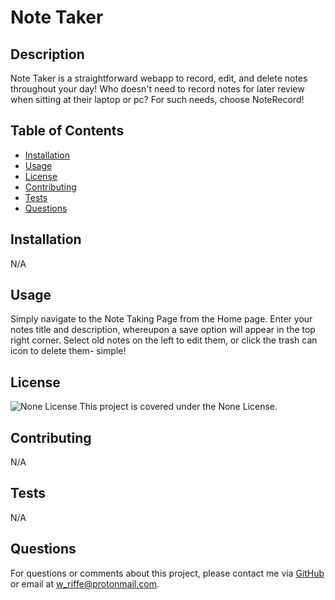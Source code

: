 # Note Taker

  ## Description
  Note Taker is a straightforward webapp to record, edit, and delete notes throughout your day! Who doesn't need to record notes for later review when sitting at their laptop or pc? For such needs, choose NoteRecord!

  ## Table of Contents
  - [Installation](#installation)
  - [Usage](#usage)
  - [License](#license)
  - [Contributing](#contributing)
  - [Tests](#tests)
  - [Questions](#questions)

  ## Installation
  N/A

  ## Usage
  Simply navigate to the Note Taking Page from the Home page. Enter your notes title and description, whereupon a save option will appear in the top right corner. Select old notes on the left to edit them, or click the trash can icon to delete them- simple!

  ## License
  ![None License](https://img.shields.io/badge/License-None-blue.svg)
  This project is covered under the None License.

  ## Contributing
  N/A

  ## Tests
  N/A

  ## Questions
  For questions or comments about this project, please contact me via [GitHub](https://github.com/Will-Riffe) or email at w_riffe@protonmail.com.
  
